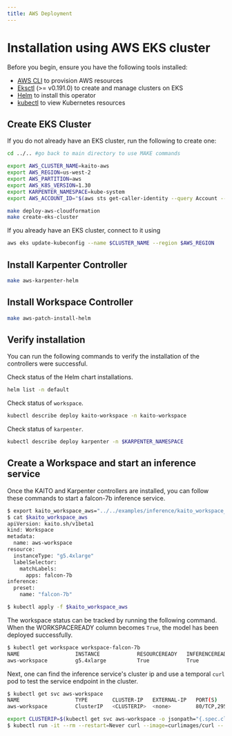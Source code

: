 ```yaml
---
title: AWS Deployment
---
```


# Installation using AWS EKS cluster

Before you begin, ensure you have the following tools installed:
- [AWS CLI](https://docs.aws.amazon.com/cli/latest/userguide/getting-started-install.html) to provision AWS resources
- [Eksctl](https://eksctl.io/installation/) (>= v0.191.0) to create and manage clusters on EKS
- [Helm](https://helm.sh) to install this operator
- [kubectl](https://kubernetes.io/docs/tasks/tools/) to view Kubernetes resources

## Create EKS Cluster
If you do not already have an EKS cluster, run the following to create one:

```bash
cd ../.. #go back to main directory to use MAKE commands

export AWS_CLUSTER_NAME=kaito-aws
export AWS_REGION=us-west-2
export AWS_PARTITION=aws
export AWS_K8S_VERSION=1.30
export KARPENTER_NAMESPACE=kube-system
export AWS_ACCOUNT_ID="$(aws sts get-caller-identity --query Account --output text)"

make deploy-aws-cloudformation
make create-eks-cluster
```

If you already have an EKS cluster, connect to it using
```bash
aws eks update-kubeconfig --name $CLUSTER_NAME --region $AWS_REGION
```

## Install Karpenter Controller
```bash
make aws-karpenter-helm
```

## Install Workspace Controller
```bash
make aws-patch-install-helm
```

## Verify installation
You can run the following commands to verify the installation of the controllers were successful.

Check status of the Helm chart installations.

```bash
helm list -n default
```

Check status of `workspace`.

```bash
kubectl describe deploy kaito-workspace -n kaito-workspace
```

Check status of `karpenter`.

```bash
kubectl describe deploy karpenter -n $KARPENTER_NAMESPACE
```

## Create a Workspace and start an inference service
Once the KAITO and Karpenter controllers are installed, you can follow these commands to start a falcon-7b inference service.

```bash
$ export kaito_workspace_aws="../../examples/inference/kaito_workspace_falcon_7b_aws.yaml"
$ cat $kaito_workspace_aws
apiVersion: kaito.sh/v1beta1
kind: Workspace
metadata:
  name: aws-workspace
resource:
  instanceType: "g5.4xlarge"
  labelSelector:
    matchLabels:
      apps: falcon-7b
inference:
  preset:
    name: "falcon-7b"

$ kubectl apply -f $kaito_workspace_aws
```

The workspace status can be tracked by running the following command. When the WORKSPACEREADY column becomes `True`, the model has been deployed successfully.

```sh
$ kubectl get workspace workspace-falcon-7b
NAME                  INSTANCE            RESOURCEREADY   INFERENCEREADY    JOBSTARTED  WORKSPACESUCCEEDED  AGE
aws-workspace         g5.4xlarge          True            True              True        True                10m
```

Next, one can find the inference service's cluster ip and use a temporal `curl` pod to test the service endpoint in the cluster.

```sh
$ kubectl get svc aws-workspace
NAME                  TYPE        CLUSTER-IP   EXTERNAL-IP   PORT(S)            AGE
aws-workspace         ClusterIP   <CLUSTERIP>  <none>        80/TCP,29500/TCP   10m

export CLUSTERIP=$(kubectl get svc aws-workspace -o jsonpath="{.spec.clusterIPs[0]}")
$ kubectl run -it --rm --restart=Never curl --image=curlimages/curl -- curl -X POST http://$CLUSTERIP/chat -H "accept: application/json" -H "Content-Type: application/json" -d "{\"prompt\":\"YOUR QUESTION HERE\"}"
```